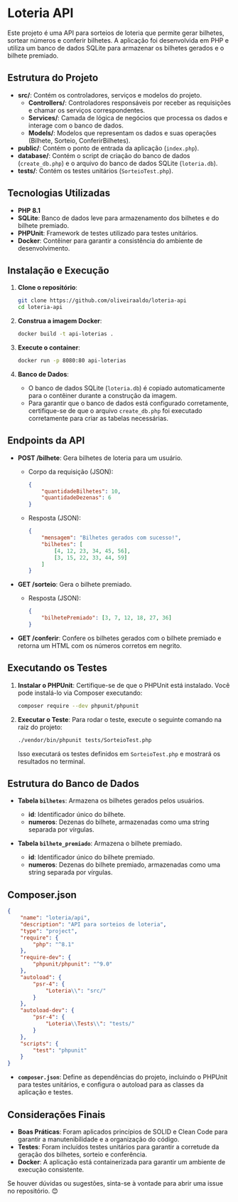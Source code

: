 # Loteria API

Este projeto é uma API para sorteios de loteria que permite gerar bilhetes, sortear números e conferir bilhetes. A aplicação foi desenvolvida em PHP e utiliza um banco de dados SQLite para armazenar os bilhetes gerados e o bilhete premiado.

## Estrutura do Projeto

- **src/**: Contém os controladores, serviços e modelos do projeto.
  - **Controllers/**: Controladores responsáveis por receber as requisições e chamar os serviços correspondentes.
  - **Services/**: Camada de lógica de negócios que processa os dados e interage com o banco de dados.
  - **Models/**: Modelos que representam os dados e suas operações (Bilhete, Sorteio, ConferirBilhetes).
- **public/**: Contém o ponto de entrada da aplicação (`index.php`).
- **database/**: Contém o script de criação do banco de dados (`create_db.php`) e o arquivo do banco de dados SQLite (`loteria.db`).
- **tests/**: Contém os testes unitários (`SorteioTest.php`).

## Tecnologias Utilizadas

- **PHP 8.1**
- **SQLite**: Banco de dados leve para armazenamento dos bilhetes e do bilhete premiado.
- **PHPUnit**: Framework de testes utilizado para testes unitários.
- **Docker**: Contêiner para garantir a consistência do ambiente de desenvolvimento.

## Instalação e Execução

1. **Clone o repositório**:

   ```sh
   git clone https://github.com/oliveiraaldo/loteria-api
   cd loteria-api
   ```

2. **Construa a imagem Docker**:

   ```sh
   docker build -t api-loterias .
   ```

3. **Execute o container**:

   ```sh
   docker run -p 8080:80 api-loterias
   ```

4. **Banco de Dados**:
   - O banco de dados SQLite (`loteria.db`) é copiado automaticamente para o contêiner durante a construção da imagem.
   - Para garantir que o banco de dados está configurado corretamente, certifique-se de que o arquivo `create_db.php` foi executado corretamente para criar as tabelas necessárias.

## Endpoints da API

- **POST /bilhete**: Gera bilhetes de loteria para um usuário.
  - Corpo da requisição (JSON):
    ```json
    {
        "quantidadeBilhetes": 10,
        "quantidadeDezenas": 6
    }
    ```
  - Resposta (JSON):
    ```json
    {
        "mensagem": "Bilhetes gerados com sucesso!",
        "bilhetes": [
            [4, 12, 23, 34, 45, 56],
            [3, 15, 22, 33, 44, 59]
        ]
    }
    ```

- **GET /sorteio**: Gera o bilhete premiado.
  - Resposta (JSON):
    ```json
    {
        "bilhetePremiado": [3, 7, 12, 18, 27, 36]
    }
    ```

- **GET /conferir**: Confere os bilhetes gerados com o bilhete premiado e retorna um HTML com os números corretos em negrito.

## Executando os Testes

1. **Instalar o PHPUnit**: Certifique-se de que o PHPUnit está instalado. Você pode instalá-lo via Composer executando:

   ```sh
   composer require --dev phpunit/phpunit
   ```

2. **Executar o Teste**: Para rodar o teste, execute o seguinte comando na raiz do projeto:

   ```sh
   ./vendor/bin/phpunit tests/SorteioTest.php
   ```

   Isso executará os testes definidos em `SorteioTest.php` e mostrará os resultados no terminal.

## Estrutura do Banco de Dados

- **Tabela `bilhetes`**: Armazena os bilhetes gerados pelos usuários.
  - **id**: Identificador único do bilhete.
  - **numeros**: Dezenas do bilhete, armazenadas como uma string separada por vírgulas.

- **Tabela `bilhete_premiado`**: Armazena o bilhete premiado.
  - **id**: Identificador único do bilhete premiado.
  - **numeros**: Dezenas do bilhete premiado, armazenadas como uma string separada por vírgulas.

## Composer.json

```json
{
    "name": "loteria/api",
    "description": "API para sorteios de loteria",
    "type": "project",
    "require": {
        "php": "^8.1"
    },
    "require-dev": {
        "phpunit/phpunit": "^9.0"
    },
    "autoload": {
        "psr-4": {
            "Loteria\\": "src/"
        }
    },
    "autoload-dev": {
        "psr-4": {
            "Loteria\\Tests\\": "tests/"
        }
    },
    "scripts": {
        "test": "phpunit"
    }
}
```

- **`composer.json`**: Define as dependências do projeto, incluindo o PHPUnit para testes unitários, e configura o autoload para as classes da aplicação e testes.

## Considerações Finais

- **Boas Práticas**: Foram aplicados princípios de SOLID e Clean Code para garantir a manutenibilidade e a organização do código.
- **Testes**: Foram incluídos testes unitários para garantir a corretude da geração dos bilhetes, sorteio e conferência.
- **Docker**: A aplicação está containerizada para garantir um ambiente de execução consistente.

Se houver dúvidas ou sugestões, sinta-se à vontade para abrir uma issue no repositório. 😊

